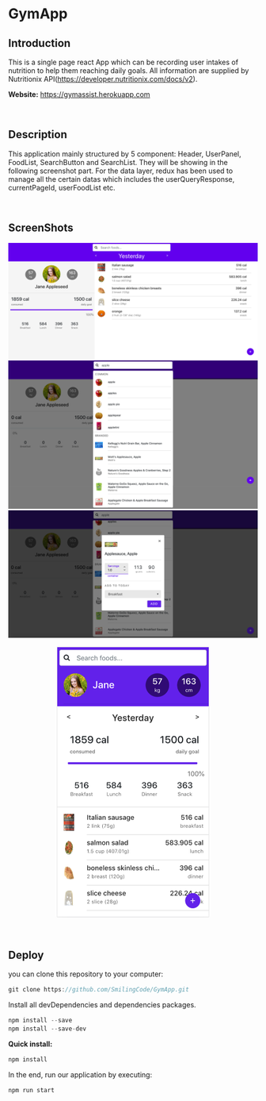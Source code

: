 # GymApp

## Introduction

This is a single page react App which can be recording user intakes of nutrition to help them reaching daily goals. All information are supplied by Nutritionix API(https://developer.nutritionix.com/docs/v2).

**Website:** https://gymassist.herokuapp.com

<br />

## Description

This application mainly structured by 5 component: Header, UserPanel, FoodList, SearchButton and SearchList. They will be showing in the following screenshot part. For the data layer, redux has been used to manage all the certain datas which includes the userQueryResponse, currentPageId, userFoodList etc.

<br />

## ScreenShots

<img src="gym-app/public/screenshots/2-large.png">
<img src="gym-app/public/screenshots/4-large.png">
<img src="gym-app/public/screenshots/5-large.png">

<p align="center"><img src="gym-app/public/screenshots/2-small.png" height="547"></p>

<br />

## Deploy

you can clone this repository to your computer:
```javascript
git clone https://github.com/SmilingCode/GymApp.git
```

Install all devDependencies and dependencies packages.
```javascript
npm install --save
npm install --save-dev
```

**Quick install:**
```javascript
npm install
```

In the end, run our application by executing:
```javascript
npm run start
```
